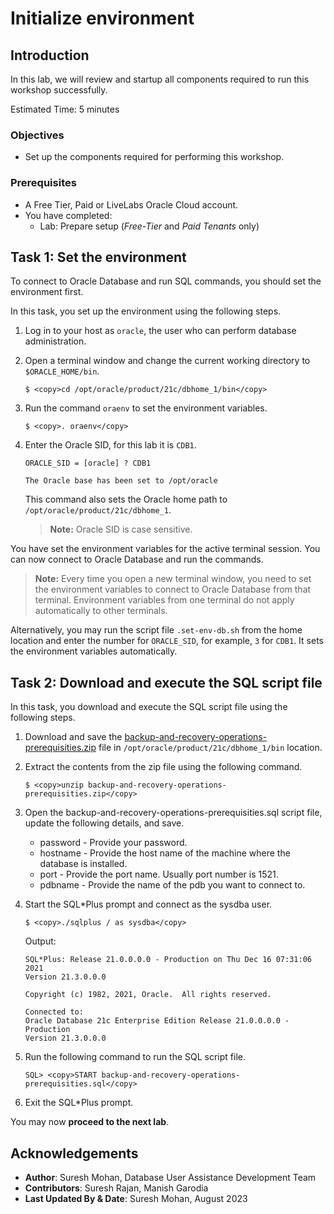 # Initialize environment

## Introduction
In this lab, we will review and startup all components required to run this workshop successfully.

Estimated Time: 5 minutes

### Objectives
- Set up the components required for performing this workshop.

### Prerequisites
- A Free Tier, Paid or LiveLabs Oracle Cloud account.
- You have completed:
    - Lab: Prepare setup (_Free-Tier_ and _Paid Tenants_ only)


## Task 1: Set the environment
To connect to Oracle Database and run SQL commands, you should set the environment first. 

In this task, you set up the environment using the following steps.

1. Log in to your host as `oracle`, the user who can perform database administration.

2. Open a terminal window and change the current working directory to `$ORACLE_HOME/bin`.
    ```
    $ <copy>cd /opt/oracle/product/21c/dbhome_1/bin</copy>
    ```

3. Run the command `oraenv` to set the environment variables.
    ```
    $ <copy>. oraenv</copy>
    ```

4. Enter the Oracle SID, for this lab it is `CDB1`.
    ```
    ORACLE_SID = [oracle] ? CDB1

    The Oracle base has been set to /opt/oracle
    ```
    This command also sets the Oracle home path to `/opt/oracle/product/21c/dbhome_1`.

    >**Note:** Oracle SID is case sensitive.

You have set the environment variables for the active terminal session. You can now connect to Oracle Database and run the commands.

>**Note:** Every time you open a new terminal window, you need to set the environment variables to connect to Oracle Database from that terminal. Environment variables from one terminal do not apply automatically to other terminals. 

Alternatively, you may run the script file `.set-env-db.sh` from the home location and enter the number for `ORACLE_SID`, for example, `3` for `CDB1`. It sets the environment variables automatically.

## Task 2: Download and execute the SQL script file

In this task, you download and execute the SQL script file using the following steps.

1. Download and save the [backup-and-recovery-operations-prerequisities.zip](https://c4u04.objectstorage.us-ashburn-1.oci.customer-oci.com/p/EcTjWk2IuZPZeNnD_fYMcgUhdNDIDA6rt9gaFj_WZMiL7VvxPBNMY60837hu5hga/n/c4u04/b/livelabsfiles/o/labfiles/backup-and-recovery-operations-prerequisities.zip) file in `/opt/oracle/product/21c/dbhome_1/bin` location.

2. Extract the contents from the zip file using the following command.
    ```
    $ <copy>unzip backup-and-recovery-operations-prerequisities.zip</copy>
    ```

3. Open the backup-and-recovery-operations-prerequisities.sql script file, update the following details, and save.
    * password - Provide your password.
    * hostname - Provide the host name of the machine where the database is installed.
    * port - Provide the port name. Usually port number is 1521.
    * pdbname - Provide the name of the pdb you want to connect to.

4. Start the SQL\*Plus prompt and connect as the sysdba user.
    ```
    $ <copy>./sqlplus / as sysdba</copy>
    ```
    Output:
    ```
    SQL*Plus: Release 21.0.0.0.0 - Production on Thu Dec 16 07:31:06 2021
    Version 21.3.0.0.0

    Copyright (c) 1982, 2021, Oracle.  All rights reserved.

    Connected to:
    Oracle Database 21c Enterprise Edition Release 21.0.0.0.0 - Production
    Version 21.3.0.0.0
    ```

5. Run the following command to run the SQL script file.
    ```
    SQL> <copy>START backup-and-recovery-operations-prerequisities.sql</copy>
    ```

6. Exit the SQL\*Plus prompt.


You may now **proceed to the next lab**.


## Acknowledgements
- **Author**: Suresh Mohan, Database User Assistance Development Team
- **Contributors**: Suresh Rajan, Manish Garodia
- **Last Updated By & Date**: Suresh Mohan, August 2023
